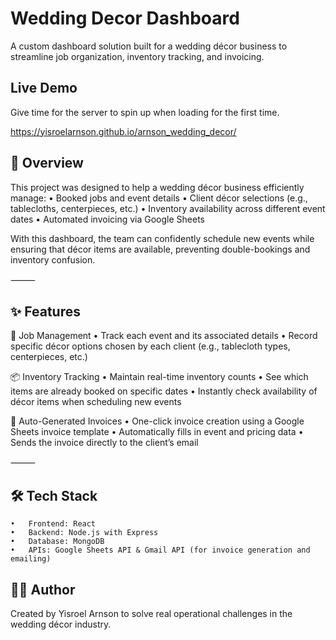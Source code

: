 # Wedding Decor Dashboard

A custom dashboard solution built for a wedding décor business to streamline job organization, inventory tracking, and invoicing.


## Live Demo
Give time for the server to spin up when loading for the first time.

https://yisroelarnson.github.io/arnson_wedding_decor/
## 🧾 Overview

This project was designed to help a wedding décor business efficiently manage:
	•	Booked jobs and event details
	•	Client décor selections (e.g., tablecloths, centerpieces, etc.)
	•	Inventory availability across different event dates
	•	Automated invoicing via Google Sheets

With this dashboard, the team can confidently schedule new events while ensuring that décor items are available, preventing double-bookings and inventory confusion.

⸻

## ✨ Features

📅 Job Management
	•	Track each event and its associated details
	•	Record specific décor options chosen by each client (e.g., tablecloth types, centerpieces, etc.)

📦 Inventory Tracking
	•	Maintain real-time inventory counts
	•	See which items are already booked on specific dates
	•	Instantly check availability of décor items when scheduling new events

🧮 Auto-Generated Invoices
	•	One-click invoice creation using a Google Sheets invoice template
	•	Automatically fills in event and pricing data
	•	Sends the invoice directly to the client’s email

⸻

## 🛠 Tech Stack
	•	Frontend: React
	•	Backend: Node.js with Express
	•	Database: MongoDB
	•	APIs: Google Sheets API & Gmail API (for invoice generation and emailing)


## 🧑‍💻 Author

Created by Yisroel Arnson to solve real operational challenges in the wedding décor industry.
